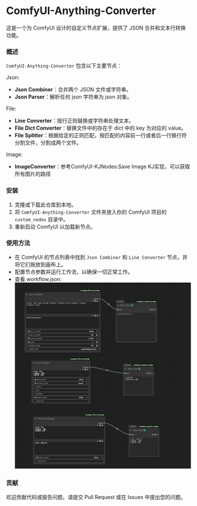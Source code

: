 # ComfyUI-Anything-Converter

这是一个为 ComfyUI 设计的自定义节点扩展，提供了 JSON 合并和文本行转换功能。

### 概述

`ComfyUI-Anything-Converter` 包含以下主要节点：

Json:
- **Json Combiner**：合并两个 JSON 文件或字符串。
- **Json Parser**：解析任何 json 字符串为 json 对象。

File:
- **Line Converter**：按行正则替换或字符串处理文本。
- **File Dict Converter**：替换文件中的存在于 dict 中的 key 为对应的 value。
- **File Splitter**：根据给定的正则匹配，按匹配的内容前一行或者后一行换行符分割文件，分割成两个文件。

Image:
- **ImageConverter**：参考ComfyUI-KJNodes:Save Image KJ实现，可以获取所有图片的路径

### 安装

1. 克隆或下载此仓库到本地。
2. 将 `ComfyUI-Anything-Converter` 文件夹放入你的 ComfyUI 项目的 `custom_nodes` 目录中。
3. 重新启动 ComfyUI 以加载新节点。

### 使用方法

- 在 ComfyUI 的节点列表中找到 `Json Combiner` 和 `Line Converter` 节点，并将它们拖放到画布上。
- 配置节点参数并运行工作流，以确保一切正常工作。
- 查看 workflow.json:
  ![workflow.json](workflow.png)

### 贡献

欢迎贡献代码或报告问题。请提交 Pull Request 或在 Issues 中提出您的问题。
